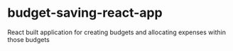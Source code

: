 # budget-saving-react-app
React built application for creating budgets and allocating expenses within those budgets

